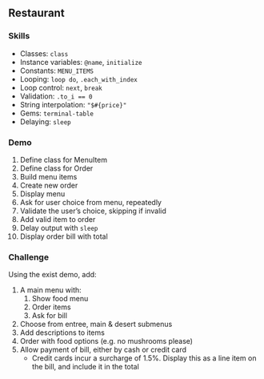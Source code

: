 ## Restaurant

### Skills

- Classes: `class`
- Instance variables: `@name`, `initialize`
- Constants: `MENU_ITEMS`
- Looping: `loop do`, `.each_with_index`
- Loop control: `next`, `break`
- Validation: `.to_i == 0`
- String interpolation: `"$#{price}"`
- Gems: `terminal-table`
- Delaying: `sleep`

### Demo

1. Define class for MenuItem
2. Define class for Order
3. Build menu items
4. Create new order
5. Display menu
6. Ask for user choice from menu, repeatedly
7. Validate the user’s choice, skipping if invalid
8. Add valid item to order
9. Delay output with `sleep`
10. Display order bill with total

### Challenge

Using the exist demo, add:

1. A main menu with:
    1. Show food menu
    2. Order items
    4. Ask for bill
2. Choose from entree, main & desert submenus
3. Add descriptions to items
4. Order with food options (e.g. no mushrooms please)
5. Allow payment of bill, either by cash or credit card
    - Credit cards incur a surcharge of 1.5%. Display this as a line item on the bill, and include it in the total

